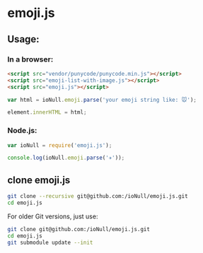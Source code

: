 emoji.js
========

## Usage:

### In a browser:

~~~html
<script src="vendor/punycode/punycode.min.js"></script>
<script src="emoji-list-with-image.js"></script>
<script src="emoji.js"></script>
~~~

~~~js
var html = ioNull.emoji.parse('your emoji string like: 🐭');

element.innerHTML = html;
~~~

### Node.js:

~~~js
var ioNull = require('emoji.js');

console.log(ioNull.emoji.parse('✈'));
~~~

## clone emoji.js

~~~ bash
git clone --recursive git@github.com:/ioNull/emoji.js.git
cd emoji.js
~~~

For older Git versions, just use:

~~~ bash
git clone git@github.com:/ioNull/emoji.js.git
cd emoji.js
git submodule update --init
~~~
